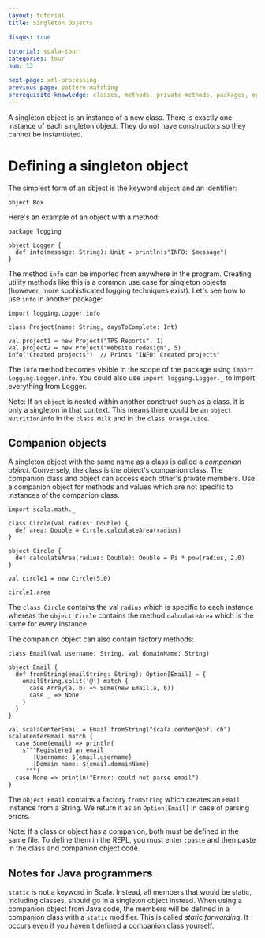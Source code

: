 ```yaml
---
layout: tutorial
title: Singleton Objects

disqus: true

tutorial: scala-tour
categories: tour
num: 13

next-page: xml-processing
previous-page: pattern-matching
prerequisite-knowledge: classes, methods, private-methods, packages, option
---
```


A singleton object is an instance of a new class. There is exactly one instance of each singleton object. They do not have constructors so they cannot be instantiated.

# Defining a singleton object
The simplest form of an object is the keyword `object` and an identifier:
```tut
object Box
```

Here's an example of an object with a method:
```
package logging

object Logger {
  def info(message: String): Unit = println(s"INFO: $message")
}
```
The method `info` can be imported from anywhere in the program. Creating utility methods like this is a common use case for singleton objects (however, more sophisticated logging techniques exist). Let's see how to use `info` in another package:

```
import logging.Logger.info

class Project(name: String, daysToComplete: Int)

val project1 = new Project("TPS Reports", 1)
val project2 = new Project("Website redesign", 5)
info("Created projects")  // Prints "INFO: Created projects"
```

The `info` method becomes visible in the scope of the package using `import logging.Logger.info`. You could also use `import logging.Logger._` to import everything from Logger.

Note: If an `object` is nested within another construct such as a class, it is only a singleton in that context. This means there could be an `object NutritionInfo` in the `class Milk` and in the `class OrangeJuice`.

## Companion objects

A singleton object with the same name as a class is called a _companion object_. Conversely, the class is the object's companion class. The companion class and object can access each other's private members. Use a companion object for methods and values which are not specific to instances of the companion class.
```
import scala.math._

class Circle(val radius: Double) {
  def area: Double = Circle.calculateArea(radius)
}

object Circle {
  def calculateArea(radius: Double): Double = Pi * pow(radius, 2.0)
}

val circle1 = new Circle(5.0)

circle1.area
```

The `class Circle` contains the val `radius` which is specific to each instance whereas the `object Circle` contains the method `calculateArea` which is the same for every instance.

The companion object can also contain factory methods:
```tut
class Email(val username: String, val domainName: String)

object Email {
  def fromString(emailString: String): Option[Email] = {
    emailString.split('@') match {
      case Array(a, b) => Some(new Email(a, b))
      case _ => None
    }
  }
}

val scalaCenterEmail = Email.fromString("scala.center@epfl.ch")
scalaCenterEmail match {
  case Some(email) => println(
    s"""Registered an email
       |Username: ${email.username}
       |Domain name: ${email.domainName}
     """)
  case None => println("Error: could not parse email")
}
```
The `object Email` contains a factory `fromString` which creates an `Email` instance from a String. We return it as an `Option[Email]` in case of parsing errors.

Note: If a class or object has a companion, both must be defined in the same file. To define them in the REPL, you must enter `:paste` and then paste in the class and companion object code.

## Notes for Java programmers ##

`static` is not a keyword in Scala. Instead, all members that would be static, including classes, should go in a singleton object instead.
When using a companion object from Java code, the members will be defined in a companion class with a `static` modifier. This is called _static forwarding_. It occurs even if you haven't defined a companion class yourself.
